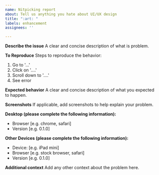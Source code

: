 ```yaml
---
name: Nitpicking report
about: Tell us anything you hate about UI/UX design
title: ":art: "
labels: enhancement
assignees: ''

---
```


**Describe the issue**
A clear and concise description of what is problem.

**To Reproduce**
Steps to reproduce the behavior:
1. Go to '...'
2. Click on '....'
3. Scroll down to '....'
4. See error

**Expected behavior**
A clear and concise description of what you expected to happen.

**Screenshots**
If applicable, add screenshots to help explain your problem.

**Desktop (please complete the following information):**
 - Browser [e.g. chrome, safari]
 - Version [e.g. 0.1.0]

**Other Devices (please complete the following information):**
 - Device: [e.g. iPad mini]
 - Browser [e.g. stock browser, safari]
 - Version [e.g. 0.1.0]

**Additional context**
Add any other context about the problem here.
